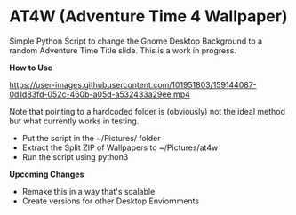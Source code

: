 # AT4W (Adventure Time 4 Wallpaper)

Simple Python Script to change the Gnome Desktop Background to a random Adventure Time Title slide.
This is a work in progress.

**How to Use**

https://user-images.githubusercontent.com/101951803/159144087-0d1d83fd-052c-460b-a05d-a532433a29ee.mp4



Note that pointing to a hardcoded folder is (obviously) not the ideal method but what currently works in testing.
- Put the script in the ~/Pictures/ folder
- Extract the Split ZIP of Wallpapers to ~/Pictures/at4w
- Run the script using python3

**Upcoming Changes**
- Remake this in a way that's scalable
- Create versions for other Desktop Enviornments
